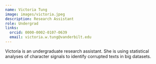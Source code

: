 ```yaml
---
name: Victoria Tung
image: images/victoria.jpeg
description: Research Assistant
role: Undergrad
links:
  orcid: 0000-0002-0107-0639
  email: victoria.w.tung@vanderbilt.edu
---
```


Victoria is an undergraduate research assistant. She is using statistical analyses of character signals to identify corrupted texts in big datasets.
